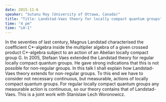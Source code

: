 ```yaml
---
date: 2015-11-6
speaker: "Sutanu Roy (University of Ottawa, Canada)"
title: "Title: Landstad-Vaes theory for locally compact quantum groups"
time: "4 pm" 
time: "LH-1"
---
```

In the seventies of last century, Magnus Landstad characterised the coefficient C*-algebra inside the multiplier algebra of a given crossed product C*-algebra subject to an action of an Abelian locally compact group G. In 2005, Stefaan Vaes extended the Landstad theory for regular locally compact quantum groups. He gave strong indications that this is not possible for non-regular groups. In this talk I shall explain how Landstad-Vaes theory extends for non-regular groups. To this end we have to consider not necessary continuous, but measurable, actions of locally compact quantum groups. For regular locally compact quantum groups any measurable action is continuous, so our theory contains that of Landstad-Vaes. This is a joint work with Stanislaw Lech Woronowicz.
